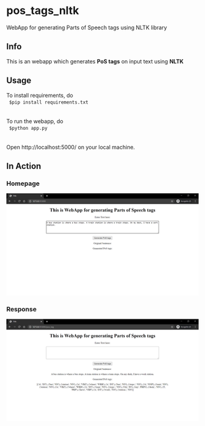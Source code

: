# pos_tags_nltk
WebApp for generating Parts of Speech tags using NLTK library
## Info
This is an webapp which generates <b>PoS tags</b> on input text using <b>NLTK</b>
## Usage
To install requirements, do<br>
<code>
  $pip install requirements.txt
</code><br><br>
To run the webapp, do<br>
<code>
  $python app.py
</code><br><br>
Open http://localhost:5000/ on your local machine.
## In Action
### Homepage
![](https://github.com/sonwanesuresh95/pos_tags_nltk/blob/master/homepage.png)
### Response
![](https://github.com/sonwanesuresh95/pos_tags_nltk/blob/master/response.png)

